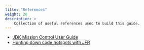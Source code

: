```yaml
---
title: "References"
weight: 20
description: >
    Collection of useful references used to build this guide.
---
```


* [JDK Mission Control User Guide](https://docs.oracle.com/en/java/java-components/jdk-mission-control/9/user-guide/)
* [Hunting down code hotspots with JFR](https://bell-sw.com/announcements/2020/07/22/Hunting-down-code-hotspots-with-JDK-Flight-Recorder/)
